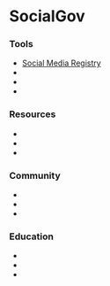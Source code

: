 SocialGov
=========

### Tools
* [Social Media Registry](http://www.usa.gov/Contact/verify-social-media.shtml)
* 
* 
* 

### Resources
* 
* 
* 

### Community
* 
* 
* 

### Education
* 
* 
* 

